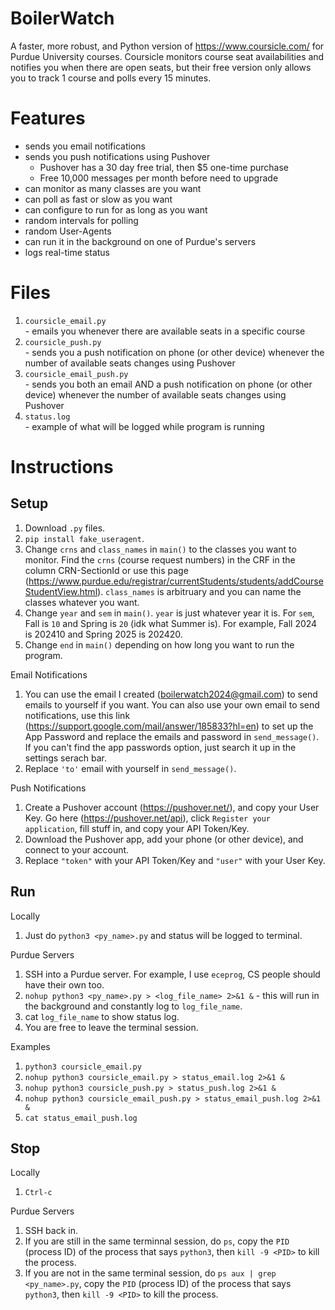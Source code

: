 # BoilerWatch
A faster, more robust, and Python version of https://www.coursicle.com/ for Purdue University courses. Coursicle monitors course seat availabilities and notifies you when there are open seats, but their free version only allows you to track 1 course and polls every 15 minutes.

# Features
- sends you email notifications
- sends you push notifications using Pushover
  - Pushover has a 30 day free trial, then $5 one-time purchase
  - Free 10,000 messages per month before need to upgrade
- can monitor as many classes are you want
- can poll as fast or slow as you want
- can configure to run for as long as you want
- random intervals for polling
- random User-Agents
- can run it in the background on one of Purdue's servers
- logs real-time status

# Files
1. `coursicle_email.py` <br>
\- emails you whenever there are available seats in a specific course
2. `coursicle_push.py` <br>
\- sends you a push notification on phone (or other device) whenever the number of available seats changes using Pushover
3. `coursicle_email_push.py` <br>
\- sends you both an email AND a push notification on phone (or other device) whenever the number of available seats changes using Pushover
4. `status.log` <br>
\- example of what will be logged while program is running

# Instructions
## Setup <br>
  1. Download `.py` files.
  2. `pip install fake_useragent`. <br>
  3. Change `crns` and `class_names` in `main()` to the classes you want to monitor. Find the `crns` (course request numbers) in the CRF in the column CRN-SectionId or use this page (https://www.purdue.edu/registrar/currentStudents/students/addCourseStudentView.html). `class_names` is arbitruary and you can name the classes whatever you want. <br>
  4. Change `year` and `sem` in `main()`. `year` is just whatever year it is. For `sem`, Fall is `10` and Spring is `20` (idk what Summer is). For example, Fall 2024 is 202410 and Spring 2025 is 202420. <br>
  5. Change `end` in `main()` depending on how long you want to run the program. <br>
  <!-- end of the list -->
  Email Notifications <br>
  1. You can use the email I created (boilerwatch2024@gmail.com) to send emails to yourself if you want. You can also use your own email to send notifications, use this link (https://support.google.com/mail/answer/185833?hl=en) to set up the App Password and replace the emails and password in `send_message()`. If you can't find the app passwords option, just search it up in the settings serach bar. <br>
  2. Replace `'to'` email with yourself in `send_message()`. <br>
  
  Push Notifications <br>
  1. Create a Pushover account (https://pushover.net/), and copy your User Key. Go here (https://pushover.net/api), click `Register your application`, fill stuff in, and copy your API Token/Key. <br>
  2. Download the Pushover app, add your phone (or other device), and connect to your account. <br>
  3. Replace `"token"` with your API Token/Key and `"user"` with your User Key. <br>
## Run <br>
  Locally <br>
  1. Just do `python3 <py_name>.py` and status will be logged to terminal. <br>
  <!-- end of the list -->
  Purdue Servers <br>
  1. SSH into a Purdue server. For example, I use `eceprog`, CS people should have their own too. <br>
  2. `nohup python3 <py_name>.py > <log_file_name> 2>&1 &` - this will run in the background and constantly log to `log_file_name`. <br>
  3. cat `log_file_name` to show status log. <br>
  4. You are free to leave the terminal session.
  <!-- end of the list -->
  Examples <br>
  1. `python3 coursicle_email.py` <br>
  2. `nohup python3 coursicle_email.py > status_email.log 2>&1 &` <br>
  3. `nohup python3 coursicle_push.py > status_push.log 2>&1 &` <br>
  4. `nohup python3 coursicle_email_push.py > status_email_push.log 2>&1 &` <br>
  5. `cat status_email_push.log` <br>
## Stop <br>
  Locally <br>
  1. `Ctrl-c` <br>
  <!-- end of the list -->
  Purdue Servers <br>
  1. SSH back in. <br>
  2. If you are still in the same terminnal session, do `ps`, copy the `PID` (process ID) of the process that says `python3`, then `kill -9 <PID>` to kill the process. <br>
  3. If you are not in the same terminal session, do `ps aux | grep <py_name>.py`, copy the `PID` (process ID) of the process that says `python3`, then `kill -9 <PID>` to kill the process. <br>
